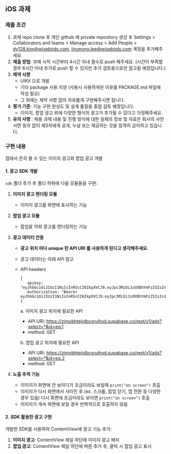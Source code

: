 ## iOS 과제

### 제출 조건

1. 과제 repo clone 후 개인 github 에 private repository 생성 후 Settings > Collaborators and teams > Manage access > Add People > dy128.kim@wisebirds.com, jinyeong.lee@wisebirds.com 계정을 추가해주세요
2. **제출 방법**: 과제 시작 시간부터 4시간 이내 필수로 push 해주세요.
   (시간이 부족할 경우 6시간 이내 추가로 push 할 수 있지만 추가 검토용으로만 참고될 예정입니다.)
3. **제약 사항**
   - UIKit 으로 개발
   - 기타 package 사용 지양 (사용시 사용하게된 이유를 PACKAGE.md 파일에 작성 필요)
   - 그 외에는 제약 사항 없이 자유롭게 구현해주시면 됩니다.
4. **평가 기준**: 기능 구현 완성도 및 설계 품질을 중점 검토 예정입니다.
   - 이미지, 팝업 광고 외에 다양한 형식의 광고가 추가될 수 있다고 가정해주세요.
5. **유의 사항** :
   채용 과제 내용 및 진행 방식에 대한 일체의 정보 및 자료은 회사의 사전 서면 동의 없이 제3자에게 공개, 누설 또는 제공하는 것을 엄격히 금지하고 있습니다.

### 구현 내용

앱에서 흔히 볼 수 있는 이미지 광고와 팝업 광고 개발

#### 1. 광고 SDK 개발

`sdk` 폴더 추가 후 폴더 하위에 다음 모듈들을 구현:

1. **이미지 광고 렌더링 모듈**
   - 이미지 광고를 화면에 표시하는 기능
2. **팝업 광고 모듈**
   - 팝업을 띄워 광고를 렌더링하는 기능
3. **광고 데이터 연동**

   - **광고 위치 마다 unique 한 API URI 를 사용하게 된다고 생각해주세요.**
   - 광고 데이터는 아래 API 참고
   - API headers

     ```
     {
        apikey: "eyJhbGciOiJIUzI1NiIsInR5cCI6IkpXVCJ9.eyJpc3MiOiJzdXBhYmFzZSIsInJlZiI6InppbW9iaHRlamlkYmNzcnVqaHhkIiwicm9sZSI6ImFub24iLCJpYXQiOjE3NTgwOTgxNzYsImV4cCI6MjA3MzY3NDE3Nn0.oi_IEKXYWgSUwrCNGVWtZhRf2ys92N028Kp1Km9vOXE",
        Authorization: "Bearer eyJhbGciOiJIUzI1NiIsInR5cCI6IkpXVCJ9.eyJpc3MiOiJzdXBhYmFzZSIsInJlZiI6InppbW9iaHRlamlkYmNzcnVqaHhkIiwicm9sZSI6ImFub24iLCJpYXQiOjE3NTgwOTgxNzYsImV4cCI6MjA3MzY3NDE3Nn0.oi_IEKXYWgSUwrCNGVWtZhRf2ys92N028Kp1Km9vOXE"
     }
     ```

     a. 이미지 광고 위치에 필요한 API

     - API URI: https://zimobhtejidbcsrujhxd.supabase.co/rest/v1/ads?select=*&id=eq.1
     - method: GET

     b. 팝업 광고 위치에 필요한 API

     - API URI: https://zimobhtejidbcsrujhxd.supabase.co/rest/v1/ads?select=*&id=eq.2
     - method: GET

4. **노출 추적 기능**
   - 이미지가 화면에 안 보이다가 조금이라도 보일때 `print("on screen")` 호출
   - 이미지가 다시 화면에서 사라진 후 (ex. 스크롤, 팝업 닫기, 앱 전환 등 다양한 경우 있음) 다시 화면에 조금이라도 보이면 `print("on screen")` 호출
   - 이미지가 계속 화면에 보일 경우 반복적으로 호출하지 않음

#### 2. SDK 활용한 광고 구현

개발한 SDK를 사용하여 ContentView에 광고 기능 추가:

1. **이미지 광고**: ContentView 제일 하단에 이미지 광고 배치
2. **팝업 광고**: ContentView 제일 하단에 버튼 추가 후, 클릭 시 팝업 광고 표시
